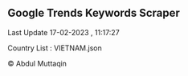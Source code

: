 

## Google Trends Keywords Scraper 
 
Last Update 17-02-2023 , 11:17:27

Country List :
VIETNAM.json



© Abdul Muttaqin 
